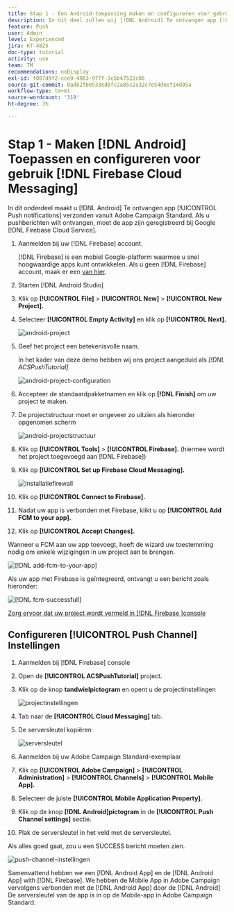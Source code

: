```yaml
---
title: Stap 1 - Een Android-toepassing maken en configureren voor gebruik van Firebase Cloud Messaging
description: In dit deel zullen wij [!DNL Android] Te ontvangen app [!UICONTROL Push notifications] verzonden vanuit Adobe Campaign Standard. Om de pushberichten te ontvangen, moet de app zijn geregistreerd bij Google [!DNL Firebase Cloud Service].
feature: Push
user: Admin
level: Experienced
jira: KT-4825
doc-type: tutorial
activity: use
team: TM
recommendations: noDisplay
exl-id: f087d9f2-cce9-4903-977f-3c5b47522c06
source-git-commit: 0ad82fb0533ed8fc2a85c2a32c7e54deef14d05a
workflow-type: tm+mt
source-wordcount: '319'
ht-degree: 3%

---
```


# Stap 1 - Maken [!DNL Android] Toepassen en configureren voor gebruik [!DNL Firebase Cloud Messaging]

In dit onderdeel maakt u [!DNL Android] Te ontvangen app [!UICONTROL Push notifications] verzonden vanuit Adobe Campaign Standard. Als u pushberichten wilt ontvangen, moet de app zijn geregistreerd bij Google [!DNL Firebase Cloud Service].

1. Aanmelden bij uw [!DNL Firebase] account.

   [!DNL Firebase] is een mobiel Google-platform waarmee u snel hoogwaardige apps kunt ontwikkelen. Als u geen [!DNL Firebase] account, maak er een [van hier](https://firebase.google.com).

2. Starten [!DNL Android Studio]
3. Klik op **[!UICONTROL File]** > **[!UICONTROL New]** > **[!UICONTROL New Project].**
4. Selecteer **[!UICONTROL Empty Activity]** en klik op **[!UICONTROL Next].**

   ![android-project](assets/android-project.PNG)

5. Geef het project een betekenisvolle naam.

   In het kader van deze demo hebben wij ons project aangeduid als *[!DNL ACSPushTutorial]*

   ![android-project-configuration](assets/android-project-configuration.PNG)

6. Accepteer de standaardpakketnamen en klik op **[!DNL Finish]** om uw project te maken.
7. De projectstructuur moet er ongeveer zo uitzien als hieronder opgenomen scherm

   ![android-projectstructuur](assets/android-project-structure.PNG)

8. Klik op **[!UICONTROL Tools]** > **[!UICONTROL Firebase].** (hiermee wordt het project toegevoegd aan [!DNL Firebase])
9. Klik op **[!UICONTROL Set up Firebase Cloud Messaging].**

   ![installatiefirewall](assets/android-project-firebase-messaging.PNG)

10. Klik op **[!UICONTROL Connect to Firebase].**
11. Nadat uw app is verbonden met Firebase, klikt u op **[!UICONTROL Add FCM to your app].**
12. Klik op **[!UICONTROL Accept Changes].**

   Wanneer u FCM aan uw app toevoegt, heeft de wizard uw toestemming nodig om enkele wijzigingen in uw project aan te brengen.

   ![[!DNL add-fcm-to-your-app]](assets/firebase-add-fcm-to-app.PNG)

Als uw app met Firebase is geïntegreerd, ontvangt u een bericht zoals hieronder:

![[!DNL fcm-successfull]](assets/android-firebase-success.PNG)

[Zorg ervoor dat uw project wordt vermeld in [!DNL Firebase ]console](https://console.firebase.google.com/)

## Configureren [!UICONTROL Push Channel] Instellingen

1. Aanmelden bij [!DNL Firebase] console
2. Open de **[!UICONTROL ACSPushTutorial]** project.
3. Klik op de knop **tandwielpictogram** en opent u de projectinstellingen

   ![projectinstellingen](assets/firebase-project-settings.PNG)

4. Tab naar de **[!UICONTROL Cloud Messaging]** tab.
5. De serversleutel kopiëren

   ![serversleutel](assets/firebase-server-key.PNG)

6. Aanmelden bij uw Adobe Campaign Standard-exemplaar
7. Klik op **[!UICONTROL Adobe Campaign]** > **[!UICONTROL Administration]** > **[!UICONTROL Channels]** > **[!UICONTROL Mobile App].**
8. Selecteer de juiste **[!UICONTROL Mobile Application Property].**
9. Klik op de knop **[!DNL Android]pictogram** in de **[!UICONTROL Push Channel settings]** sectie.
10. Plak de serversleutel in het veld met de serversleutel.

Als alles goed gaat, zou u een SUCCESS bericht moeten zien.

![push-channel-instellingen](assets/push-channel-settings.PNG)

Samenvattend hebben we een [!DNL Android App] en de [!DNL Android App] with [!DNL Firebase]. We hebben de Mobile App in Adobe Campaign vervolgens verbonden met de [!DNL Android App] door de [!DNL Android] De serversleutel van de app is in op de Mobile-app in Adobe Campaign Standard.
